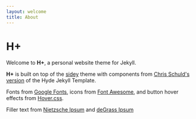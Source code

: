 ```yaml
---
layout: welcome
title: About
---
```


# H+

Welcome to __H+__, a personal website theme for Jekyll.

__H+__ is built on top of the [sidey](https://github.com/ronv/sidey) theme with components from [Chris Schuld's version](https://github.com/cbschuld/chrisschuld.com) of the Hyde Jekyll Template.

Fonts from [Google Fonts](https://fonts.google.com/), icons from [Font Awesome](https://fontawesome.com/), and button hover effects from [Hover.css](https://ianlunn.github.io/Hover/).

Filler text from [Nietzsche Ipsum](http://nietzsche-ipsum.com/) and [deGrass Ipsum](http://neilipsum.pw/#/)